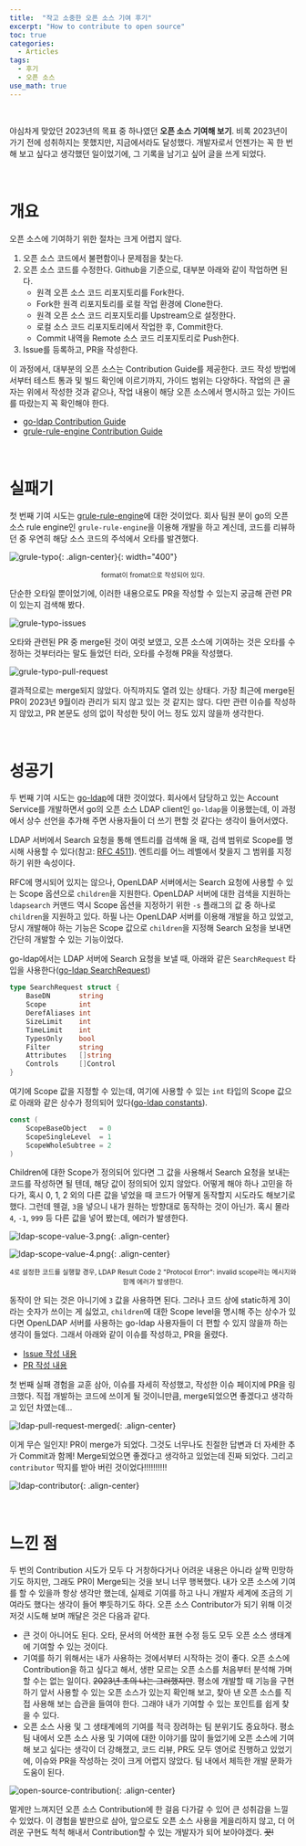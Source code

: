 ```yaml
---
title:  "작고 소중한 오픈 소스 기여 후기"
excerpt: "How to contribute to open source"
toc: true
categories:
  - Articles
tags:
  - 후기
  - 오픈 소스
use_math: true
---
```


<br>

야심차게 맞았던 2023년의 목표 중 하나였던 **오픈 소스 기여해 보기**. 비록 2023년이 가기 전에 성취하지는 못했지만, 지금에서라도 달성했다. 개발자로서 언젠가는 꼭 한 번 해 보고 싶다고 생각했던 일이었기에, 그 기록을 남기고 싶어 글을 쓰게 되었다.

<br>

# 개요

오픈 소스에 기여하기 위한 절차는 크게 어렵지 않다.

1. 오픈 소스 코드에서 불편함이나 문제점을 찾는다.
2. 오픈 소스 코드를 수정한다. Github을 기준으로, 대부분 아래와 같이 작업하면 된다.
   - 원격 오픈 소스 코드 리포지토리를 Fork한다.
   - Fork한 원격 리포지토리를 로컬 작업 환경에 Clone한다.
   - 원격 오픈 소스 코드 리포지토리를 Upstream으로 설정한다.
   - 로컬 소스 코드 리포지토리에서 작업한 후, Commit한다.
   - Commit 내역을 Remote 소스 코드 리포지토리로 Push한다.
3. Issue를 등록하고, PR을 작성한다.

이 과정에서, 대부분의 오픈 소스는 Contribution Guide를 제공한다. 코드 작성 방법에서부터 테스트 통과 및 빌드 확인에 이르기까지, 가이드 범위는 다양하다. 작업의 큰 골자는 위에서 작성한 것과 같으나, 작업 내용이 해당 오픈 소스에서 명시하고 있는 가이드를 따랐는지 꼭 확인해야 한다.

- [go-ldap Contribution Guide](https://github.com/go-ldap/ldap?tab=readme-ov-file#contributing)
- [grule-rule-engine Contribution Guide](https://github.com/hyperjumptech/grule-rule-engine/blob/master/CONTRIBUTING.md)

<br>

# 실패기

첫 번째 기여 시도는 [grule-rule-engine](https://github.com/hyperjumptech/grule-rule-engine)에 대한 것이었다. 회사 팀원 분이 go의 오픈 소스 rule engine인 `grule-rule-engine`을 이용해 개발을 하고 계신데, 코드를 리뷰하던 중 우연히 해당 소스 코드의 주석에서 오타를 발견했다.

![grule-typo]({{site.url}}/assets/images/grule-typo.png){: .align-center}{: width="400"}

<center><sup>format이 fromat으로 작성되어 있다.</sup></center>

단순한 오타일 뿐이었기에, 이러한 내용으로도 PR을 작성할 수 있는지 궁금해 관련 PR이 있는지 검색해 봤다.

![grule-typo-issues]({{site.url}}/assets/images/grule-typo-issues.png)

오타와 관련된 PR 중 merge된 것이 여럿 보였고, 오픈 소스에 기여하는 것은 오타를 수정하는 것부터라는 말도 들었던 터라, 오타를 수정해 PR을 작성했다. 

![grule-typo-pull-request]({{site.url}}/assets/image-20240116213435225.png)

결과적으로는 merge되지 않았다. 아직까지도 열려 있는 상태다. 가장 최근에 merge된 PR이 2023년 9월이라 관리가 되지 않고 있는 것 같지는 않다. 다만 관련 이슈를 작성하지 않았고, PR 본문도 성의 없이 작성한 탓이 어느 정도 있지 않을까 생각한다.



<br>

# 성공기

두 번째 기여 시도는 [go-ldap](https://github.com/go-ldap/ldap)에 대한 것이었다. 회사에서 담당하고 있는 Account Service를 개발하면서 go의 오픈 소스 LDAP client인 `go-ldap`을 이용했는데, 이 과정에서 상수 선언을 추가해 주면 사용자들이 더 쓰기 편할 것 같다는 생각이 들어서였다.

 LDAP 서버에서 Search 요청을 통해 엔트리를 검색해 올 때, 검색 범위로 Scope를 명시해 사용할 수 있다(참고: [RFC 4511](https://github.com/go-ldap/ldap)). 엔트리를 어느 레벨에서 찾을지 그 범위를 지정하기 위한 속성이다. 

 RFC에 명시되어 있지는 않으나, OpenLDAP 서버에서는 Search 요청에 사용할 수 있는 Scope 옵션으로 `children`을 지원한다. OpenLDAP 서버에 대한 검색을 지원하는 `ldapsearch` 커맨드 역시 Scope 옵션을 지정하기 위한 `-s` 플래그의 값 중 하나로 `children`을 지원하고 있다. 하필 나는 OpenLDAP 서버를 이용해 개발을 하고 있었고, 당시 개발해야 하는 기능은 Scope 값으로 `children`을 지정해 Search 요청을 보내면 간단히 개발할 수 있는 기능이었다.

 go-ldap에서는 LDAP 서버에 Search 요청을 보낼 때, 아래와 같은 `SearchRequest` 타입을 사용한다([go-ldap SearchRequest](https://pkg.go.dev/github.com/go-ldap/ldap/v3#SearchRequest))

```go
type SearchRequest struct {
	BaseDN       string
	Scope        int
	DerefAliases int
	SizeLimit    int
	TimeLimit    int
	TypesOnly    bool
	Filter       string
	Attributes   []string
	Controls     []Control
}
```

여기에 Scope 값을 지정할 수 있는데, 여기에 사용할 수 있는 `int` 타입의 Scope 값으로 아래와 같은 상수가 정의되어 있다([go-ldap constants](https://pkg.go.dev/github.com/go-ldap/ldap/v3#pkg-constants)).

```go
const (
	ScopeBaseObject   = 0
	ScopeSingleLevel  = 1
	ScopeWholeSubtree = 2
)
```

Children에 대한 Scope가 정의되어 있다면 그 값을 사용해서 Search 요청을 보내는 코드를 작성하면 될 텐데, 해당 값이 정의되어 있지 않았다. 어떻게 해야 하나 고민을 하다가, 혹시 0, 1, 2 외의 다른 값을 넣었을 때 코드가 어떻게 동작할지 시도라도 해보기로 했다. 그런데 웬걸, `3`을 넣으니 내가 원하는 방향대로 동작하는 것이 아닌가. 혹시 몰라 `4`, `-1`, `999` 등 다른 값을 넣어 봤는데, 에러가 발생한다.

![ldap-scope-value-3.png]({{site.url}}/assets/images/ldap-scope-value-3.png){: .align-center}

![ldap-scope-value-4.png]({{site.url}}/assets/images/ldap-scope-value-4.png){: .align-center}

<center><sup>4로 설정한 코드를 실행할 경우, LDAP Result Code 2 "Protocol Error": invalid scope라는 메시지와 함께 에러가 발생한다.</sup></center>

동작이 안 되는 것은 아니기에 `3` 값을 사용하면 된다. 그러나 코드 상에 static하게 3이라는 숫자가 쓰이는 게 싫었고, `children`에 대한 Scope level을 명시해 주는 상수가 있다면 OpenLDAP 서버를 사용하는 go-ldap 사용자들이 더 편할 수 있지 않을까 하는 생각이 들었다. 그래서 아래와 같이 이슈를 작성하고, PR을 올렸다.

- [Issue 작성 내용](https://github.com/go-ldap/ldap/issues/481)
- [PR 작성 내용](https://github.com/go-ldap/ldap/pull/480)

첫 번째 실패 경험을 교훈 삼아, 이슈를 자세히 작성했고, 작성한 이슈 페이지에 PR을 링크했다. 직접 개발하는 코드에 쓰이게 될 것이니만큼, merge되었으면 좋겠다고 생각하고 있던 차였는데...

![ldap-pull-request-merged]({{site.url}}/assets/images/ldap-pull-request-merged.png){: .align-center}

이게 무슨 일인지! PR이 merge가 되었다. 그것도 너무나도 친절한 답변과 더 자세한 추가 Commit과 함께! Merge되었으면 좋겠다고 생각하고 있었는데 진짜 되었다. 그리고 `contributor` 딱지를 받아 버린 것이었다!!!!!!!!!!

![ldap-contributor]({{site.url}}/assets/images/ldap-contributor.png){: .align-center}





<br>



# 느낀 점



 두 번의 Contribution 시도가 모두 다 거창하다거나 어려운 내용은 아니라 살짝 민망하기도 하지만, 그래도 PR이 Merge되는 것을 보니 너무 행복했다. 내가 오픈 소스에 기여를 할 수 있을까 항상 생각만 했는데, 실제로 기여를 하고 나니 개발자 세계에 조금의 기여라도 했다는 생각이 들어 뿌듯하기도 하다. 오픈 소스 Contributor가 되기 위해 이것 저것 시도해 보며 깨달은 것은 다음과 같다.

- 큰 것이 아니어도 된다. 오타, 문서의 어색한 표현 수정 등도 모두 오픈 소스 생태계에 기여할 수 있는 것이다.
- 기여를 하기 위해서는 내가 사용하는 것에서부터 시작하는 것이 좋다. 오픈 소스에 Contribution을 하고 싶다고 해서, 생판 모르는 오픈 소스를 처음부터 분석해 가며 할 수는 없는 일이다. ~~2023년 초의 나는 그러했지만~~. 평소에 개발할 때 기능을 구현하기 앞서 사용할 수 있는 오픈 소스가 있는지 확인해 보고, 찾아 낸 오픈 소스를 직접 사용해 보는 습관을 들여야 한다. 그래야 내가 기여할 수 있는 포인트를 쉽게 찾을 수 있다.
- 오픈 소스 사용 및 그 생태계에의 기여를 적극 장려하는 팀 분위기도 중요하다. 평소 팀 내에서 오픈 소스 사용 및 기여에 대한 이야기를 많이 들었기에 오픈 소스에 기여해 보고 싶다는 생각이 더 강해졌고, 코드 리뷰, PR도 모두 영어로 진행하고 있었기에, 이슈와 PR을 작성하는 것이 크게 어렵지 않았다. 팀 내에서 체득한 개발 문화가 도움이 된다.



![open-source-contribution]({{site.url}}/assets/images/open-source-contribution.png){: .align-center}



멀게만 느껴지던 오픈 소스 Contribution에 한 걸음 다가갈 수 있어 큰 성취감을 느낄 수 있었다. 이 경험을 발판으로 삼아, 앞으로도 오픈 소스 사용을 게을리하지 않고, 더 어려운 구현도 척척 해내서 Contribution할 수 있는 개발자가 되어 보아야겠다. ~~끗!~~

